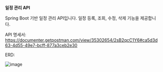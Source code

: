 **일정 관리 API**

Spring Boot 기반 일정 관리 API입니다. 일정 등록, 조회, 수정, 삭제 기능을 제공합니다.

API 명세서:
https://documenter.getpostman.com/view/35302654/2sB2qcC1Y6#ca5d3d63-4d55-49e7-bcff-877a3ceb2e30

ERD:

![image](https://github.com/user-attachments/assets/dac48612-91d0-4d29-9582-eeabd16a4066)
